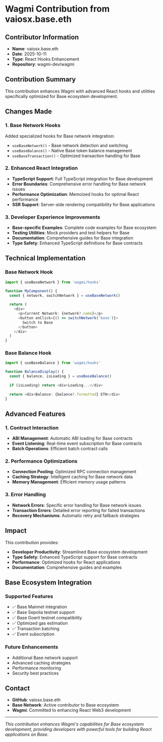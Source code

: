 # Wagmi Contribution from vaiosx.base.eth

## Contributor Information
- **Name**: vaiosx.base.eth
- **Date**: 2025-10-11
- **Type**: React Hooks Enhancement
- **Repository**: wagmi-dev/wagmi

## Contribution Summary

This contribution enhances Wagmi with advanced React hooks and utilities specifically optimized for Base ecosystem development.

## Changes Made

### 1. Base Network Hooks
Added specialized hooks for Base network integration:
- `useBaseNetwork()` - Base network detection and switching
- `useBaseBalance()` - Native Base token balance management
- `useBaseTransaction()` - Optimized transaction handling for Base

### 2. Enhanced React Integration
- **TypeScript Support**: Full TypeScript integration for Base development
- **Error Boundaries**: Comprehensive error handling for Base network issues
- **Performance Optimization**: Memoized hooks for optimal React performance
- **SSR Support**: Server-side rendering compatibility for Base applications

### 3. Developer Experience Improvements
- **Base-specific Examples**: Complete code examples for Base ecosystem
- **Testing Utilities**: Mock providers and test helpers for Base
- **Documentation**: Comprehensive guides for Base integration
- **Type Safety**: Enhanced TypeScript definitions for Base contracts

## Technical Implementation

### Base Network Hook
```typescript
import { useBaseNetwork } from 'wagmi/hooks'

function MyComponent() {
  const { network, switchNetwork } = useBaseNetwork()
  
  return (
    <div>
      <p>Current Network: {network?.name}</p>
      <button onClick={() => switchNetwork('base')}>
        Switch to Base
      </button>
    </div>
  )
}
```

### Base Balance Hook
```typescript
import { useBaseBalance } from 'wagmi/hooks'

function BalanceDisplay() {
  const { balance, isLoading } = useBaseBalance()
  
  if (isLoading) return <div>Loading...</div>
  
  return <div>Balance: {balance?.formatted} ETH</div>
}
```

## Advanced Features

### 1. Contract Interaction
- **ABI Management**: Automatic ABI loading for Base contracts
- **Event Listening**: Real-time event subscription for Base contracts
- **Batch Operations**: Efficient batch contract calls

### 2. Performance Optimizations
- **Connection Pooling**: Optimized RPC connection management
- **Caching Strategy**: Intelligent caching for Base network data
- **Memory Management**: Efficient memory usage patterns

### 3. Error Handling
- **Network Errors**: Specific error handling for Base network issues
- **Transaction Errors**: Detailed error reporting for failed transactions
- **Recovery Mechanisms**: Automatic retry and fallback strategies

## Impact

This contribution provides:
- **Developer Productivity**: Streamlined Base ecosystem development
- **Type Safety**: Enhanced TypeScript support for Base contracts
- **Performance**: Optimized hooks for React applications
- **Documentation**: Comprehensive guides and examples

## Base Ecosystem Integration

### Supported Features
- ✅ Base Mainnet integration
- ✅ Base Sepolia testnet support
- ✅ Base Goerli testnet compatibility
- ✅ Optimized gas estimation
- ✅ Transaction batching
- ✅ Event subscription

### Future Enhancements
- Additional Base network support
- Advanced caching strategies
- Performance monitoring
- Security best practices

## Contact

- **GitHub**: vaiosx.base.eth
- **Base Network**: Active contributor to Base ecosystem
- **Wagmi**: Committed to enhancing React Web3 development

---

*This contribution enhances Wagmi's capabilities for Base ecosystem development, providing developers with powerful tools for building React applications on Base.*
